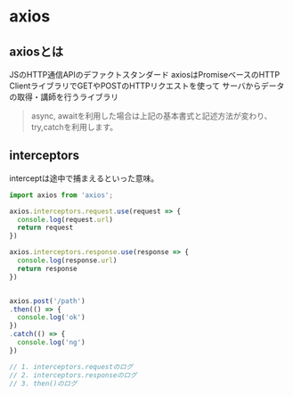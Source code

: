 # axios

## axiosとは

JSのHTTP通信APIのデファクトスタンダード
axiosはPromiseベースのHTTP ClientライブラリでGETやPOSTのHTTPリクエストを使って
サーバからデータの取得・講師を行うライブラリ

>async, awaitを利用した場合は上記の基本書式と記述方法が変わり、try,catchを利用します。

## interceptors

interceptは途中で捕まえるといった意味。

```js
import axios from 'axios';

axios.interceptors.request.use(request => {
  console.log(request.url)
  return request
})

axios.interceptors.response.use(response => {
  console.log(response.url)
  return response
})


axios.post('/path')
.then(() => {
  console.log('ok')
})
.catch(() => {
  console.log('ng')
})

// 1. interceptors.requestのログ
// 2. interceptors.responseのログ
// 3. then()のログ
```
